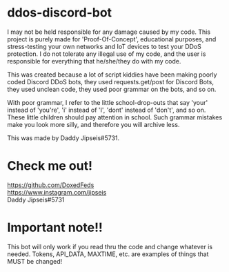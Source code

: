 # ddos-discord-bot
I may not be held responsible for any damage caused by my code. This project is purely made for 'Proof-Of-Concept', educational purposes, and stress-testing your own networks and IoT devices to test your DDoS protection. I do not tolerate any illegal use of my code, and the user is responsible for everything that he/she/they do with my code.

This was created because a lot of script kiddies have been making poorly coded Discord DDoS bots, they used requests.get/post for Discord Bots, they used unclean code, they used poor grammar on the bots, and so on.

With poor grammar, I refer to the little school-drop-outs that say 'your' instead of 'you're', 'i' instead of 'I', 'dont' instead of 'don't', and so on. These little children should pay attention in school. Such grammar mistakes make you look more silly, and therefore you will archive less.

This was made by Daddy Jipseis#5731.

# Check me out!
https://github.com/DoxedFeds
<br>
https://www.instagram.com/jipseis
<br>
Daddy Jipseis#5731

# Important note!!
This bot will only work if you read thru the code and change whatever is needed. Tokens, API_DATA, MAXTIME, etc. are examples of things that MUST be changed!
